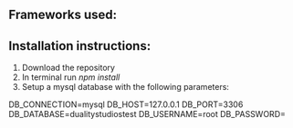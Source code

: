 ## Frameworks used:

## Installation instructions:
1. Download the repository
2. In terminal run *npm install*
3. Setup a mysql database with the following parameters:

DB_CONNECTION=mysql
DB_HOST=127.0.0.1
DB_PORT=3306
DB_DATABASE=dualitystudiostest
DB_USERNAME=root
DB_PASSWORD=